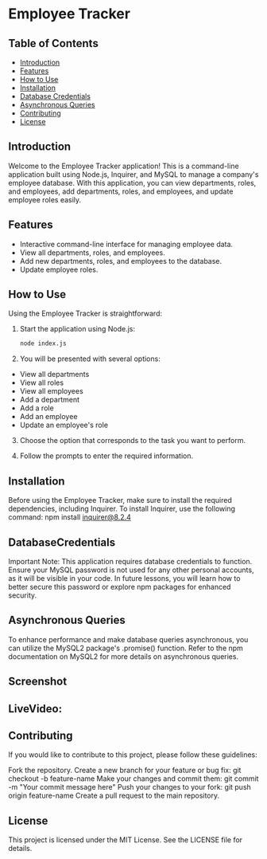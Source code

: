 # Employee Tracker

## Table of Contents

- [Introduction](#introduction)
- [Features](#features)
- [How to Use](#how-to-use)
- [Installation](#installation)
- [Database Credentials](#database-credentials)
- [Asynchronous Queries](#asynchronous-queries)
- [Contributing](#contributing)
- [License](#license)

## Introduction

Welcome to the Employee Tracker application! This is a command-line application built using Node.js, Inquirer, and MySQL to manage a company's employee database. With this application, you can view departments, roles, and employees, add departments, roles, and employees, and update employee roles easily.

## Features

- Interactive command-line interface for managing employee data.
- View all departments, roles, and employees.
- Add new departments, roles, and employees to the database.
- Update employee roles.

## How to Use

Using the Employee Tracker is straightforward:

1. Start the application using Node.js:

   ```bash
   node index.js

2. You will be presented with several options:

- View all departments
- View all roles
- View all employees
- Add a department
- Add a role
- Add an employee
- Update an employee's role

3. Choose the option that corresponds to the task you want to perform.

4. Follow the prompts to enter the required information.


## Installation

Before using the Employee Tracker, make sure to install the required dependencies, including Inquirer. To install Inquirer, use the following command: npm install inquirer@8.2.4

## DatabaseCredentials

Important Note: This application requires database credentials to function. Ensure your MySQL password is not used for any other personal accounts, as it will be visible in your code. In future lessons, you will learn how to better secure this password or explore npm packages for enhanced security.

## Asynchronous Queries
To enhance performance and make database queries asynchronous, you can utilize the MySQL2 package's .promise() function. Refer to the npm documentation on MySQL2 for more details on asynchronous queries.

## Screenshot


## LiveVideo:


## Contributing
If you would like to contribute to this project, please follow these guidelines:

Fork the repository.
Create a new branch for your feature or bug fix: git checkout -b feature-name
Make your changes and commit them: git commit -m "Your commit message here"
Push your changes to your fork: git push origin feature-name
Create a pull request to the main repository.

## License
This project is licensed under the MIT License. See the LICENSE file for details.

